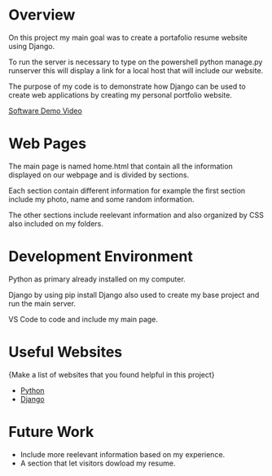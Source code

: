 # Overview

On this project my main goal was to create a portafolio resume website using Django.

To run the server is necessary to type on the powershell python manage.py runserver this will display a link for a local host that will include our website.

The purpose of my code is to demonstrate how Django can be used to create web applications by creating my personal portfolio website.

[Software Demo Video](https://www.loom.com/share/577a189569134d5487cf9409e4f92a05?sid=d8767142-9f77-4b1a-b9de-63ee86ffa64e)

# Web Pages

The main page is named home.html that contain all the information displayed on our webpage and is divided by sections.

Each section contain different information for example the first section include my photo, name and some random information.

The other sections include reelevant information and also organized by CSS also included on my folders.

# Development Environment

Python as primary already installed on my computer.

Django by using pip install Django also used to create my base project and run the main server.

VS Code to code and include my main page.


# Useful Websites

{Make a list of websites that you found helpful in this project}
* [Python](https://www.python.org/downloads/)
* [Django](https://www.djangoproject.com/start/)

# Future Work

* Include more reelevant information based on my experience.
* A section that let visitors dowload my resume.
